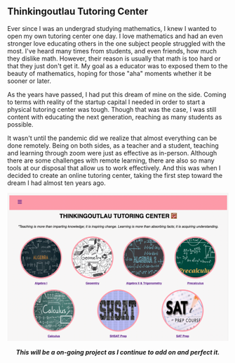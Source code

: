 <h2>Thinkingoutlau Tutoring Center</h2>

Ever since I was an undergrad studying mathematics, I knew I wanted to open my own tutoring center one day. I love mathematics and had an even stronger love educating others in the one subject people struggled with the most. I've heard many times from students, and even friends, how much they dislike math. However, their reason is usually that math is too hard or that they just don't get it. My goal as a educator was to exposed them to the beauty of mathematics, hoping for those "aha" moments whether it be sooner or later.

As the years have passed, I had put this dream of mine on the side. Coming to terms with reality of the startup capital I needed in order to start a physical tutoring center was tough. Though that was the case, I was still content with educating the next generation, reaching as many students as possible. 

It wasn't until the pandemic did we realize that almost everything can be done remotely. Being on both sides, as a teacher and a student, teaching and learning through zoom were just as effective as in-person. Although there are some challenges with remote learning, there are also so many tools at our disposal that allow us to work effectively. And this was when I decided to create an online tutoring center, taking the first step toward the dream I had almost ten years ago.



<p align="center">
 <img src="public/ThinkingoutlauTutoringCenter.png" width="750">
</p>

 <p align="center"><b><i>This will be a on-going project as I continue to add on and perfect it.</i></b></p>
